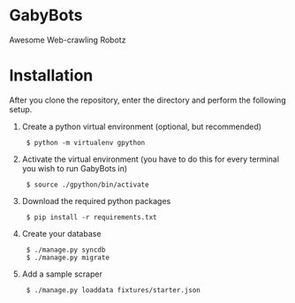GabyBots
========

Awesome Web-crawling Robotz

Installation
============

After you clone the repository, enter the directory and perform the following setup.

1. Create a python virtual environment (optional, but recommended)

        $ python -m virtualenv gpython

2. Activate the virtual environment (you have to do this for every terminal you wish to run GabyBots in)

        $ source ./gpython/bin/activate

3. Download the required python packages

        $ pip install -r requirements.txt

4. Create your database

        $ ./manage.py syncdb
        $ ./manage.py migrate

5. Add a sample scraper

        $ ./manage.py loaddata fixtures/starter.json

